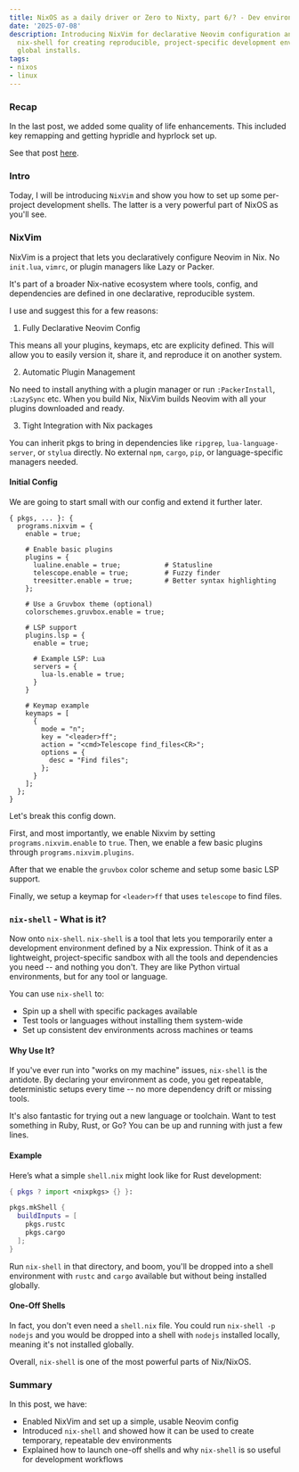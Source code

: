 ```yaml
---
title: NixOS as a daily driver or Zero to Nixty, part 6/? - Dev environment
date: '2025-07-08'
description: Introducing NixVim for declarative Neovim configuration and exploring
  nix-shell for creating reproducible, project-specific development environments without
  global installs.
tags:
- nixos
- linux
---
```


### Recap

In the last post, we added some quality of life enhancements. This included
key remapping and getting hypridle and hyprlock set up.

See that post [here](/blog/2025/nixos-daily-driver-5).

### Intro

Today, I will be introducing `NixVim` and show you how to set up some
per-project development shells. The latter is a very powerful part of NixOS as
you'll see.

### NixVim

NixVim is a project that lets you declaratively configure Neovim in Nix. No
`init.lua`, `vimrc`, or plugin managers like Lazy or Packer.

It's part of a broader Nix-native ecosystem where tools, config, and
dependencies are defined in one declarative, reproducible system.

I use and suggest this for a few reasons:

1. Fully Declarative Neovim Config

This means all your plugins, keymaps, etc
are explicity defined. This will allow you to easily version it, share it, and
reproduce it on another system.

2. Automatic Plugin Management

No need to install anything with a plugin manager or run `:PackerInstall`,
`:LazySync` etc. When you build Nix, NixVim builds Neovim with all your plugins
downloaded and ready.

3. Tight Integration with Nix packages

You can inherit pkgs to bring in dependencies like `ripgrep`,
`lua-language-server`, or `stylua` directly. No external `npm`, `cargo`, `pip`,
or language-specific managers needed.

#### Initial Config

We are going to start small with our config and extend it further later.

```
{ pkgs, ... }: {
  programs.nixvim = {
    enable = true;

    # Enable basic plugins
    plugins = {
      lualine.enable = true;           # Statusline
      telescope.enable = true;         # Fuzzy finder
      treesitter.enable = true;        # Better syntax highlighting
    };

    # Use a Gruvbox theme (optional)
    colorschemes.gruvbox.enable = true;

    # LSP support
    plugins.lsp = {
      enable = true;

      # Example LSP: Lua
      servers = {
        lua-ls.enable = true;
      }
    }

    # Keymap example
    keymaps = [
      {
        mode = "n";
        key = "<leader>ff";
        action = "<cmd>Telescope find_files<CR>";
        options = {
          desc = "Find files";
        };
      }
    ];
  };
}
```

Let's break this config down.

First, and most importantly, we enable Nixvim by setting
`programs.nixvim.enable` to `true`. Then, we enable a few basic plugins through
`programs.nixvim.plugins`.

After that we enable the `gruvbox` color scheme and setup some basic LSP support.

Finally, we setup a keymap for `<leader>ff` that uses `telescope` to find files.

### `nix-shell` - What is it?

Now onto `nix-shell`. `nix-shell` is a tool that lets you temporarily enter a
development environment defined by a Nix expression. Think of it as a
lightweight, project-specific sandbox with all the tools and dependencies you
need -- and nothing you don't. They are like Python virtual environments, but
for any tool or language.

You can use `nix-shell` to:

- Spin up a shell with specific packages available
- Test tools or languages without installing them system-wide
- Set up consistent dev environments across machines or teams

#### Why Use It?

If you've ever run into "works on my machine" issues, `nix-shell` is the
antidote. By declaring your environment as code, you get repeatable,
deterministic setups every time -- no more dependency drift or missing tools.

It's also fantastic for trying out a new language or toolchain. Want to test
something in Ruby, Rust, or Go? You can be up and running with just a few
lines.

#### Example

Here’s what a simple `shell.nix` might look like for Rust development:

```nix
{ pkgs ? import <nixpkgs> {} }:

pkgs.mkShell {
  buildInputs = [
    pkgs.rustc
    pkgs.cargo
  ];
}
```

Run `nix-shell` in that directory, and boom, you'll be dropped into a shell
environment with `rustc` and `cargo` available but without being installed
globally.

#### One-Off Shells

In fact, you don't even need a `shell.nix` file. You could run
`nix-shell -p nodejs` and you would be dropped into a shell with `nodejs` 
installed locally, meaning it's not installed globally.

Overall, `nix-shell` is one of the most powerful parts of Nix/NixOS.

### Summary

In this post, we have:

- Enabled NixVim and set up a simple, usable Neovim config
- Introduced `nix-shell` and showed how it can be used to create temporary,
  repeatable dev environments
- Explained how to launch one-off shells and why `nix-shell` is so useful for
  development workflows
